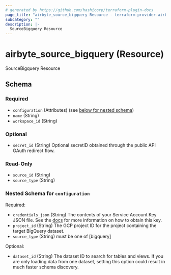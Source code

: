 ```yaml
---
# generated by https://github.com/hashicorp/terraform-plugin-docs
page_title: "airbyte_source_bigquery Resource - terraform-provider-airbyte"
subcategory: ""
description: |-
  SourceBigquery Resource
---
```


# airbyte_source_bigquery (Resource)

SourceBigquery Resource



<!-- schema generated by tfplugindocs -->
## Schema

### Required

- `configuration` (Attributes) (see [below for nested schema](#nestedatt--configuration))
- `name` (String)
- `workspace_id` (String)

### Optional

- `secret_id` (String) Optional secretID obtained through the public API OAuth redirect flow.

### Read-Only

- `source_id` (String)
- `source_type` (String)

<a id="nestedatt--configuration"></a>
### Nested Schema for `configuration`

Required:

- `credentials_json` (String) The contents of your Service Account Key JSON file. See the <a href="https://docs.airbyte.com/integrations/sources/bigquery#setup-the-bigquery-source-in-airbyte">docs</a> for more information on how to obtain this key.
- `project_id` (String) The GCP project ID for the project containing the target BigQuery dataset.
- `source_type` (String) must be one of [bigquery]

Optional:

- `dataset_id` (String) The dataset ID to search for tables and views. If you are only loading data from one dataset, setting this option could result in much faster schema discovery.


